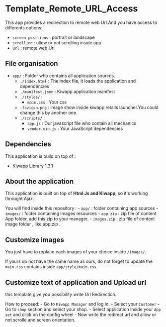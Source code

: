 Template_Remote_URL_Access
==========================

This app provides a redirection to remote web Url.And you have access to differents options:   
- `screen positions` : portrait or landscape
- `scrolling` : allow or not scrolling inside app
- `Url` : remote web Url

## File organisation
- `app/` : Folder who contains all application sources. 
    - `./index.html` : The index file, it loads the application and dependencies
    - `./manifest.json` : Kiwapp application manifest
    - `./styles/` :
        - `main.css` : Your css
    - `.favicon.png` : image show inside kiwapp retails launcher.You could change this by another one.
    - `./scripts/` :
        - `app.js` : Our javascript file who contain all mechanics 
        - `vendor.min.js` : Your JavaScript dependencies

## Dependencies

This application is build on top of :

- Kiwapp Library 1.3.1


## About the application

This application is built on top of **Html Js and Kiwapp**, so it's working throught Ajax.

You will find inside this repository :  - `app/` : folder containing app sources
                                        - `images/` : folder containing images resources
                                        - `app.zip` : zip file of content App folder, add this zip to your manager.
                                        - `images.zip` : zip file of content image folder , like app.zip . 
 
## Customize images

You just have to replace each images of your choice inside `/images/`.

If yours do not have the same name as ours, do not forget to update the `main.css` contains inside `app/style/main.css`.

## Customize text of application and Upload url

this template give you possibility write Url Redirection.

How to proceed: - Go to `Kiwapp Manager` and log in.
                - Select your `Customer` 
                - Go to `shop` section and select your shop.
                - Select application inside your `App set` and click on the config wheel
                - Now write the redirect url and allow or not scrolle and screen orientation.
